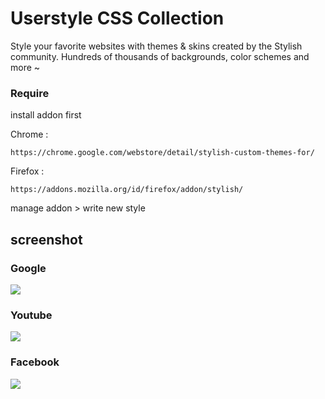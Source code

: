 # Userstyle CSS Collection
Style your favorite websites with themes & skins created by the Stylish community. Hundreds of thousands of backgrounds, color schemes and more ~

### Require
install addon first

Chrome  :
```
https://chrome.google.com/webstore/detail/stylish-custom-themes-for/
```
Firefox :
```
https://addons.mozilla.org/id/firefox/addon/stylish/
```
manage addon > write new style



## screenshot

### Google
![](https://github.com/GabrielTenma/UserStyle/raw/master/screenshot/GabrielDesktop_2018-11-06_10-27-17_1366x768.png)

### Youtube
![](https://github.com/GabrielTenma/UserStyle/raw/master/screenshot/GabrielDesktop_2018-11-06_10-26-45_1366x768.png)

### Facebook
![](https://github.com/GabrielTenma/UserStyle/raw/master/screenshot/1.png)
